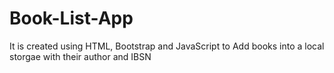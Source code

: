 # Book-List-App
It is created using HTML, Bootstrap and JavaScript to Add books into a local storgae with their author and IBSN 
